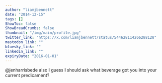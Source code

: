 ```yaml
---
author: "liamjbennett"
date: "2014-12-15"
tags: []
ShowToc: false
ShowBreadCrumbs: false
thumbnail: "/img/main/profile.jpg"
twitter_link: "https://x.com/liamjbennett/status/544628114266288128"
mastodon_link: ""
bluesky_link: ""
linkedin_link: ""
expiryDate: "2016-01-01"
---
```


@jenharrisbede also I guess I should ask what beverage got you into your current predicament?

